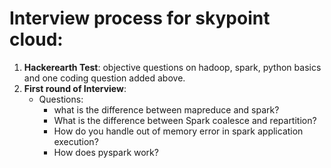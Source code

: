 # Interview process for skypoint cloud:  
1. **Hackerearth Test**: objective questions on hadoop, spark, python basics and one coding question added above.  
2. **First round of Interview**:  
   - Questions:  
     - what is the difference between mapreduce and spark?  
     - What is the difference between Spark coalesce and repartition?  
     - How do you handle out of memory error in spark application execution?  
     - How does pyspark work?  
